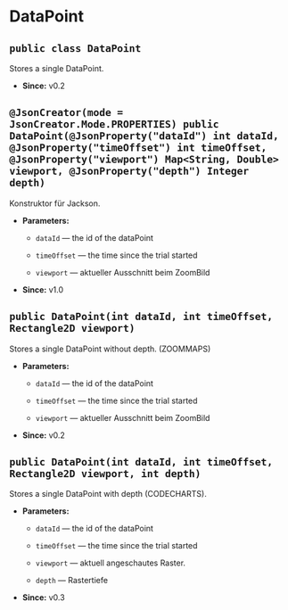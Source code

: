 # DataPoint


## `public class DataPoint`

Stores a single DataPoint.

 * **Since:** v0.2

## `@JsonCreator(mode = JsonCreator.Mode.PROPERTIES) public DataPoint(@JsonProperty("dataId") int dataId, @JsonProperty("timeOffset") int timeOffset, @JsonProperty("viewport") Map<String, Double> viewport, @JsonProperty("depth") Integer depth)`

Konstruktor für Jackson.

 * **Parameters:**
   * `dataId` — the id of the dataPoint
   * `timeOffset` — the time since the trial started
   * `viewport` — aktueller Ausschnitt beim ZoomBild

     <p>
 * **Since:** v1.0

## `public DataPoint(int dataId, int timeOffset, Rectangle2D viewport)`

Stores a single DataPoint without depth. (ZOOMMAPS)

 * **Parameters:**
   * `dataId` — the id of the dataPoint
   * `timeOffset` — the time since the trial started
   * `viewport` — aktueller Ausschnitt beim ZoomBild

     <p>
 * **Since:** v0.2

## `public DataPoint(int dataId, int timeOffset, Rectangle2D viewport, int depth)`

Stores a single DataPoint with depth (CODECHARTS).

 * **Parameters:**
   * `dataId` — the id of the dataPoint
   * `timeOffset` — the time since the trial started
   * `viewport` — aktuell angeschautes Raster.
   * `depth` — Rastertiefe

     <p>
 * **Since:** v0.3
